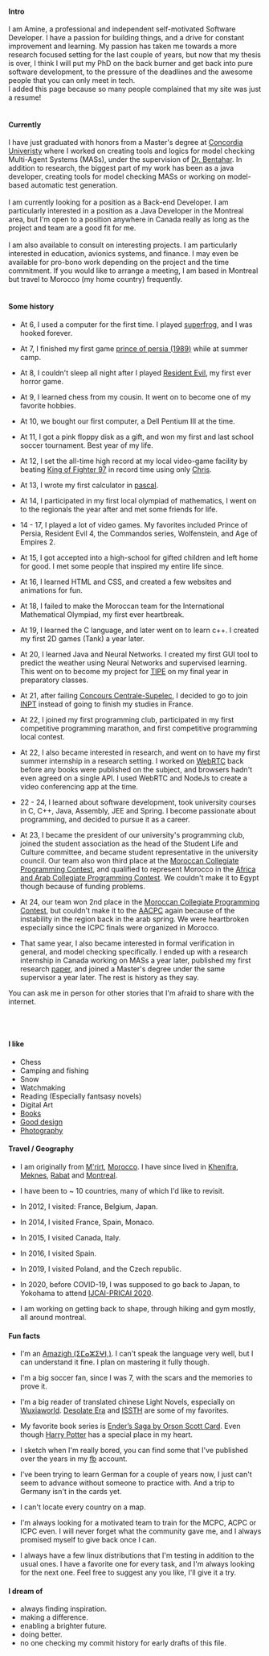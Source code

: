 
#### Intro
I am Amine, a professional and independent self-motivated Software Developer. I have a passion for building things, and a drive for constant improvement and learning. My passion has taken me towards a more research focused setting for the last couple of years, but now that my thesis is over, I think I will put my PhD on the back burner and get back into pure software development, to the pressure of the deadlines and the awesome people that you can only meet in tech.
<br>
I added this page because so many people complained that my site was just a resume!
<br><br>
#### Currently
I have just graduated with honors from a Master's degree at [Concordia Univeristy](https://www.concordia.ca/) where I worked on creating tools and logics for model checking Multi-Agent Systems (MASs), under the supervision of [Dr. Bentahar](https://users.encs.concordia.ca/~bentahar/). In addition to research, the biggest part of my work has been as a java developer, creating tools for model checking MASs or working on model-based automatic test generation.
<br><br>
I am currently looking for a position as a Back-end Developer. I am particularly interested in a position as a Java Developer in the Montreal area, but I'm open to a position anywhere in Canada really as long as the project and team are a good fit for me.
<br><br>
I am also available to consult on interesting projects. I am particularly interested in education, avionics systems, and finance. I may even be available for pro-bono work depending on the project and the time commitment.  If you would like to arrange a meeting, I am based in Montreal but travel to Morocco (my home country) frequently.
<br><br>

#### Some history

- At 6, I used a computer for the first time. I played [superfrog](https://www.dosgamesarchive.com/download/superfrog/), and I was hooked forever.

- At 7, I finished my first game [prince of persia (1989)](https://www.retrogames.cz/play_102-DOS.php?language=EN) while at summer camp.

- At 8, I couldn't sleep all night after I played [Resident Evil](https://en.wikipedia.org/wiki/Resident_Evil_(1996_video_game)), my first ever horror game.

- At 9, I learned chess from my cousin. It went on to become one of my favorite hobbies. 

- At 10, we bought our first computer, a Dell Pentium III at the time.

- At 11, I got a pink floppy disk as a gift, and won my first and last school soccer tournament. Best year of my life.

- At 12, I set the all-time high record at my local video-game facility by beating [King of Fighter 97](https://www.retrogames.cz/play_102-DOS.php?language=EN) in record time using only [Chris](https://hero.fandom.com/wiki/Chris_(The_King_of_Fighters)).

- At 13, I wrote my first calculator in  [pascal](https://en.wikipedia.org/wiki/Pascal_(programming_language)).

- At 14, I participated in my first local olympiad of mathematics, I went on to the regionals the year after and met some friends for life. 

- 14 - 17, I played a lot of video games. My favorites included Prince of Persia, Resident Evil 4, the Commandos series, Wolfenstein, and Age of Empires 2.

- At 15, I got accepted into a high-school for gifted children and left home for good. I met some people that inspired my entire life since.

- At 16, I learned HTML and CSS, and created a few websites and animations for fun.

- At 18, I failed to make the Moroccan team for the International Mathematical Olympiad, my first ever heartbreak.

- At 19, I learned the C language, and later went on to learn c++. I created my first 2D games (Tank) a year later.

- At 20, I learned Java and Neural Networks. I created my first GUI tool to predict the weather using Neural Networks and supervised learning. This went on to become my project for [TIPE](https://www.scei-concours.fr/tipe.php) on my final year in preparatory classes.

- At 21, after failing [Concours Centrale-Supelec](https://www.concours-centrale-supelec.fr/), I decided to go to join [INPT](https://www.inpt.ac.ma/) instead of going to finish my studies in France.

- At 22, I joined my first programming club, participated in my first competitive programming marathon, and first competitive programming local contest.

- At 22, I also became interested in research, and went on to have my first summer internship in a research setting. I worked on [WebRTC](https://webrtc.org/) back before any books were published on the subject, and browsers hadn't even agreed on a single API. I used WebRTC and NodeJs to create a video conferencing app at the time.

- 22 - 24, I learned about software development, took university courses in C, C++, Java, Assembly, JEE and Spring. I become passionate about programming, and decided to pursue it as a career.

- At 23, I became the president of our university's programming club, joined the student association as the head of the Student Life and Culture committee, and became student representative in the university council. Our team also won third place at the [Moroccan Collegiate Programming Contest](https://icpc.baylor.edu/regionals/finder/MCPC-2014), and qualified to represent Morocco in the [Africa and Arab Collegiate Programming Contest](http://acpc.global/). We couldn't make it to Egypt though because of funding problems.

- At 24, our team won 2nd place in the [Moroccan Collegiate Programming Contest](https://icpc.baylor.edu/regionals/finder/MCPC-2014), but couldn't make it to the [AACPC](http://acpc.global/) again because of the instability in the region back in the arab spring. We were heartbroken especially since the ICPC finals were organized in Morocco.

- That same year, I also became interested in formal verification in general, and model checking specifically. I ended up with a research internship in Canada working on MASs a year later, published my first research [paper](https://link.springer.com/chapter/10.1007/978-3-319-25524-8_37), and joined a Master's degree under the same supervisor a year later. The rest is history as they say.

You can ask me in person for other stories that I'm afraid to share with the internet.

<br><br>
#### I like
- Chess
- Camping and fishing
- Snow
- Watchmaking
- Reading (Especially fantsasy novels)
- Digital Art
- [Books](https://www.goodreads.com/user/show/20744969-amine)
- [Good design](/)
- [Photography](https://www.facebook.com/amine.laarej)

#### Travel / Geography

- I am originally from [M'rirt](https://goo.gl/maps/qDhAmd7x2F17ADpr6), [Morocco](https://en.wikipedia.org/wiki/Morocco). I have since lived in [Khenifra](https://goo.gl/maps/vG2rTXtMWLgxye9ZA), [Meknes](https://goo.gl/maps/t2rj2XL4sAFxX35s5), [Rabat](https://goo.gl/maps/pPTUn8Eg1FLRKhSz9) and [Montreal](https://goo.gl/maps/DddgbWdvZ1wDzLxG9).

- I have been to ~ 10 countries, many of which I'd like to revisit.

- In 2012, I visited: France, Belgium, Japan.

- In 2014, I visited France, Spain, Monaco.

- In 2015, I visited Canada, Italy.

- In 2016, I visited Spain.

- In 2019, I visited Poland, and the Czech republic.

- In 2020, before COVID-19, I was supposed to go back to Japan, to Yokohama to attend [IJCAI-PRICAI 2020](https://ijcai20.org/).

- I am working on getting back to shape, through hiking and gym mostly, all around montreal.

#### Fun facts

- I'm an [Amazigh (ⵉⵎⴰⵣⵉⵖⵏ,)](https://en.wikipedia.org/wiki/Berbers). I can't speak the language very well, but I can understand it fine. I plan on mastering it fully though.
  
- I'm a big soccer fan, since I was 7, with the scars and the memories to prove it.

- I'm a big reader of translated chinese Light Novels, especially on [Wuxiaworld](https://www.wuxiaworld.com/). [Desolate Era](https://www.wuxiaworld.com/novel/desolate-era) and [ISSTH](https://www.wuxiaworld.com/novel/i-shall-seal-the-heavens) are some of my favorites.

- My favorite book series is [Ender’s Saga by Orson Scott Card](https://www.goodreads.com/list/show/42643.ENDER_S_SAGA_IN_ORDER). Even though [Harry Potter](/) has a special place in my heart.

- I sketch when I'm really bored, you can find some that I've published over the years in my [fb](https://www.facebook.com/amine.laarej) account.

- I've been trying to learn German for a couple of years now, I just can't seem to advance without someone to practice with. And a trip to Germany isn't in the cards yet.

- I can't locate every country on a map.

- I'm always looking for a motivated team to train for the MCPC, ACPC or ICPC even. I will never forget what the community gave me, and I always promised myself to give back once I can.

- I always have a few linux distributions that I'm testing in addition to the usual ones. I have a favorite one for every task, and I'm always looking for the next one. Feel free to suggest any you like, I'll give it a try.

#### I dream of

- always finding inspiration.
- making a difference.
- enabling a brighter future.
- doing better.
- no one checking my commit history for early drafts of this file.




